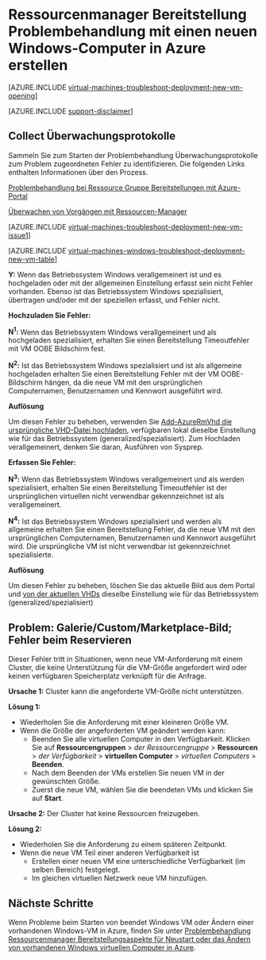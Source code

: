 <properties
   pageTitle="Problembehandlung bei Windows VM-Bereitstellung-RM | Microsoft Azure"
   description="Problembehandlung Ressourcenmanager Bereitstellung beim Erstellen eines neuen Windows virtuellen Computers in Azure"
   services="virtual-machines-windows, azure-resource-manager"
   documentationCenter=""
   authors="JiangChen79"
   manager="felixwu"
   editor=""
   tags="top-support-issue, azure-resource-manager"/>

<tags
  ms.service="virtual-machines-windows"
  ms.workload="na"
  ms.tgt_pltfrm="vm-windows"
  ms.devlang="na"
  ms.topic="article"
  ms.date="09/09/2016"
  ms.author="cjiang"/>

# <a name="troubleshoot-resource-manager-deployment-issues-with-creating-a-new-windows-virtual-machine-in-azure"></a>Ressourcenmanager Bereitstellung Problembehandlung mit einen neuen Windows-Computer in Azure erstellen

[AZURE.INCLUDE [virtual-machines-troubleshoot-deployment-new-vm-opening](../../includes/virtual-machines-troubleshoot-deployment-new-vm-opening-include.md)]

[AZURE.INCLUDE [support-disclaimer](../../includes/support-disclaimer.md)]

## <a name="collect-audit-logs"></a>Collect Überwachungsprotokolle

Sammeln Sie zum Starten der Problembehandlung Überwachungsprotokolle zum Problem zugeordneten Fehler zu identifizieren. Die folgenden Links enthalten Informationen über den Prozess.

[Problembehandlung bei Ressource Gruppe Bereitstellungen mit Azure-Portal](../resource-manager-troubleshoot-deployments-portal.md)

[Überwachen von Vorgängen mit Ressourcen-Manager](../resource-group-audit.md)

[AZURE.INCLUDE [virtual-machines-troubleshoot-deployment-new-vm-issue1](../../includes/virtual-machines-troubleshoot-deployment-new-vm-issue1-include.md)]

[AZURE.INCLUDE [virtual-machines-windows-troubleshoot-deployment-new-vm-table](../../includes/virtual-machines-windows-troubleshoot-deployment-new-vm-table.md)]

**Y:** Wenn das Betriebssystem Windows verallgemeinert ist und es hochgeladen oder mit der allgemeinen Einstellung erfasst sein nicht Fehler vorhanden. Ebenso ist das Betriebssystem Windows spezialisiert, übertragen und/oder mit der speziellen erfasst, und Fehler nicht.

**Hochzuladen Sie Fehler:**

**N<sup>1</sup>:** Wenn das Betriebssystem Windows verallgemeinert und als hochgeladen spezialisiert, erhalten Sie einen Bereitstellung Timeoutfehler mit VM OOBE Bildschirm fest.

**N<sup>2</sup>:** Ist das Betriebssystem Windows spezialisiert und ist als allgemeine hochgeladen erhalten Sie einen Bereitstellung Fehler mit der VM OOBE-Bildschirm hängen, da die neue VM mit den ursprünglichen Computernamen, Benutzernamen und Kennwort ausgeführt wird.

**Auflösung**

Um diesen Fehler zu beheben, verwenden Sie [Add-AzureRmVhd die ursprüngliche VHD-Datei hochladen](https://msdn.microsoft.com/library/mt603554.aspx), verfügbaren lokal dieselbe Einstellung wie für das Betriebssystem (generalized/spezialisiert). Zum Hochladen verallgemeinert, denken Sie daran, Ausführen von Sysprep.

**Erfassen Sie Fehler:**

**N<sup>3</sup>:** Wenn das Betriebssystem Windows verallgemeinert und als werden spezialisiert, erhalten Sie einen Bereitstellung Timeoutfehler ist der ursprünglichen virtuellen nicht verwendbar gekennzeichnet ist als verallgemeinert.

**N<sup>4</sup>:** Ist das Betriebssystem Windows spezialisiert und werden als allgemeine erhalten Sie einen Bereitstellung Fehler, da die neue VM mit den ursprünglichen Computernamen, Benutzernamen und Kennwort ausgeführt wird. Die ursprüngliche VM ist nicht verwendbar ist gekennzeichnet spezialisierte.

**Auflösung**

Um diesen Fehler zu beheben, löschen Sie das aktuelle Bild aus dem Portal und [von der aktuellen VHDs](virtual-machines-windows-vhd-copy.md) dieselbe Einstellung wie für das Betriebssystem (generalized/spezialisiert)

## <a name="issue-customgallerymarketplace-image-allocation-failure"></a>Problem: Galerie/Custom/Marketplace-Bild; Fehler beim Reservieren
Dieser Fehler tritt in Situationen, wenn neue VM-Anforderung mit einem Cluster, die keine Unterstützung für die VM-Größe angefordert wird oder keinen verfügbaren Speicherplatz verknüpft für die Anfrage.

**Ursache 1:** Cluster kann die angeforderte VM-Größe nicht unterstützen.

**Lösung 1:**

- Wiederholen Sie die Anforderung mit einer kleineren Größe VM.
- Wenn die Größe der angeforderten VM geändert werden kann:
  - Beenden Sie alle virtuellen Computer in den Verfügbarkeit.
  Klicken Sie auf **Ressourcengruppen** > *der Ressourcengruppe* > **Ressourcen** > *der Verfügbarkeit* > **virtuellen Computer** > *virtuellen Computers* > **Beenden**.
  - Nach dem Beenden der VMs erstellen Sie neuen VM in der gewünschten Größe.
  - Zuerst die neue VM, wählen Sie die beendeten VMs und klicken Sie auf **Start**.

**Ursache 2:** Der Cluster hat keine Ressourcen freizugeben.

**Lösung 2:**

- Wiederholen Sie die Anforderung zu einem späteren Zeitpunkt.
- Wenn die neue VM Teil einer anderen Verfügbarkeit ist
  - Erstellen einer neuen VM eine unterschiedliche Verfügbarkeit (im selben Bereich) festgelegt.
  - Im gleichen virtuellen Netzwerk neue VM hinzufügen.

## <a name="next-steps"></a>Nächste Schritte
Wenn Probleme beim Starten von beendet Windows VM oder Ändern einer vorhandenen Windows-VM in Azure, finden Sie unter [Problembehandlung Ressourcenmanager Bereitstellungsaspekte für Neustart oder das Ändern von vorhandenen Windows virtuellen Computer in Azure](virtual-machines-windows-restart-resize-error-troubleshooting.md).
